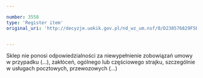 ```yaml
---

number: 3558
type: 'Register item'
original_uri: 'http://decyzje.uokik.gov.pl/nd_wz_um.nsf/0/D238576829F5B048C1257A54003B9F8D?OpenDocument'


---
```


Sklep nie ponosi odpowiedzialności za niewypełnienie zobowiązań umowy w przypadku (...), zakłóceń, ogólnego lub częściowego strajku, szczególnie w usługach pocztowych, przewozowych (...)
